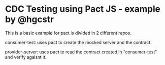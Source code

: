 # CDC Testing using Pact JS - example by @hgcstr

This is a basic example for pact is divided in 2 different repos.

consumer-test: uses pact to create the mocked server and the contract.

provider-server: uses pact to read the contract created in "consumer-test" and verify agaisnt it.